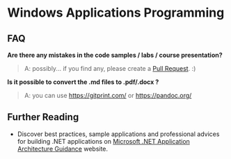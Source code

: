 # Windows Applications Programming

## FAQ

**Are there any mistakes in the code samples / labs / course presentation?**

>A: possibly... if you find any, please create a [Pull Request](https://help.github.com/articles/about-pull-requests/). :)

**Is it possible to convert the .md files to .pdf/.docx ?**

>A: you can use https://gitprint.com/ or https://pandoc.org/

## Further Reading
- Discover best practices, sample applications and professional advices for building .NET applications on [Microsoft .NET Application Architecture Guidance](https://www.microsoft.com/net/learn/architecture) website.
